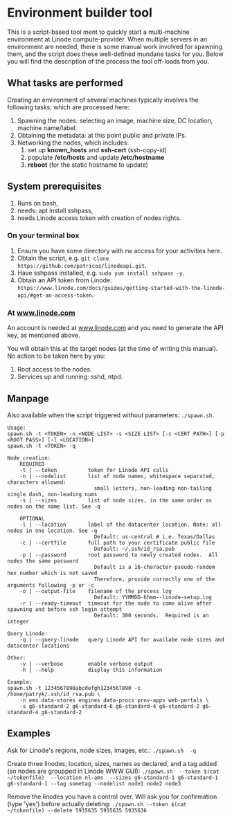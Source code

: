 # Environment builder tool

This is a script-based tool ment to quickly start a multi-machine environment at Linode compute-provider.  When multiple servers in an environment are needed, there is some manual work involved for spawning them, and the script does these well-defined mundane tasks for you.  Below you will find the description of the process the tool off-loads from you.

## What tasks are performed

Creating an environment of several machines typically involves the following tasks, which are processed here:

1. Spawning the nodes: selecting an image, machine size, DC location, machine name/label.
1. Obtaining the metadata:  at this point public and private IPs.
1. Networking the nodes, which includes:
   1. set up **known_hosts** and **ssh-cert** (ssh-copy-id)
   1. populate **/etc/hosts** and update **/etc/hostname**
   1. **reboot** (for the static hostname to update)
  
## System prerequisites

1. Runs on bash,
1. needs: apt install sshpass,
1. needs Linode access token with creation of nodes rights.

### On your terminal box

1. Ensure you have some directory with rw access for your activities here.
1. Obtain the script, e.g. `git clone https://github.com/patricos/linodeapi.git`.
1. Have sshpass installed, e.g. `sudo yum install sshpass -y`.
1. Obtain an API token from Linode: `https://www.linode.com/docs/guides/getting-started-with-the-linode-api/#get-an-access-token`.

### At www.linode.com

An account is needed at www.linode.com and you need to generate the API key, as mentioned above.

You will obtain this at the target nodes (at the time of writing this manual).  No action to be taken here by you:

1. Root access to the nodes.
1. Services up and running: sshd, ntpd.

## Manpage

Also available when the script triggered without parameters: `./spawn.sh`.

```
Usage:
spawn.sh -t <TOKEN> -n <NODE LIST> -s <SIZE LIST> [-c <CERT PATH>] [-p <ROOT PASS>] [-l <LOCATION>]
spawn.sh -t <TOKEN> -q

Node creation:
    REQUIRED
    -t | --token          token for Linode API calls
    -n | --nodelist       list of node names, whitespace separated, characters allowed:
                            small letters, non-leading non-tailing single dash, non-leading nums
    -s | --sizes          list of node sizes, in the same order as nodes on the name list. See -q

    OPTIONAL
    -l | --location       label of the datacenter location. Note: all nodes in one location. See -q
                            Default: us-central # i.e. Texas/Dallas
    -c | --certfile       full path to your certificate public file
                            Default: ~/.ssh/id_rsa.pub
    -p | --password       root password to newly created nodes.  All nodes the same password
                            Default is a 16-character pseudo-random hex number which is not saved
                            Therefore, provide correctly one of the arguments following -p or -c
    -o | --output-file    filename of the process log
                            Default: YYMMDD-hhmm--linode-setup.log
    -r | --ready-timeout  timeout for the node to come alive after spawning and before ssh login attempt
                            Default: 300 seconds.  Required is an integer

Query Linode:
    -q | --query-linode   query Linode API for availabe node sizes and datacenter locations

Other:
    -v | --verbose        enable verbose output
    -h | --help           display this information

Example:
spawn.sh -t 1234567890abcdefgh1234567890 -c /home/patryk/.ssh/id_rsa.pub \
    -n ems data-stores engines data-procs prov-apps web-portals \
    -s g6-standard-2 g6-standard-6 g6-standard-4 g6-standard-2 g6-standard-4 g6-standard-2
```

## Examples

Ask for Linode's regions, node sizes, images, etc.:
`./spawn.sh  -q`

Create three linodes; location, sizes, names as declared, and a tag added (so nodes are groupped in Linode WWW GUI):
`./spawn.sh  --token $(cat ~/tokenfile)  --location nl-ams  --sizes g6-standard-1 g6-standard-1 g6-standard-1 --tag sometag --nodelist node1 node2 node3`

Remove the linodes you have a control over.  Will ask you for confirmation (type 'yes') before actually deleting:
`./spawn.sh --token $(cat ~/tokenfile) --delete 5935635 5935635 5935636`
